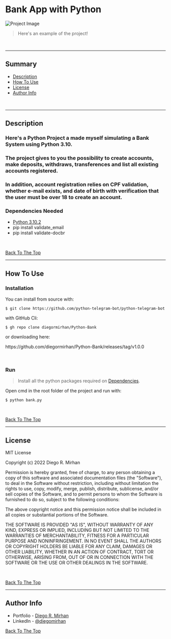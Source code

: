 # Bank App with Python

![Project Image](https://s7.gifyu.com/images/GIF_2022_03_12_09_23_08.gif)

> Here's an example of the project!
<br />

---

## Summary

- [Description](#description)
- [How To Use](#how-to-use)
- [License](#license)
- [Author Info](#author-info)
<br />

---

## Description
### Here's a Python Project a made myself simulating a Bank System using Python 3.10.
### The project gives to you the possibility to create accounts, make deposits, withdraws, transferences and list all existing accounts registered.
### In addition, account registration relies on CPF validation, whether e-mail exists, and date of birth with verification that the user must be over 18 to create an account.


### Dependencies Needed 

- [Python 3.10.2](https://www.python.org/downloads/)
- pip install validate_email
- pip install validate-docbr

<br />

[Back To The Top](#bank-app-with-python)

---

## How To Use

### Installation

You can install from source with:

```
$ git clone https://github.com/python-telegram-bot/python-telegram-bot
```
with GitHub Cli:
```
$ gh repo clone diegormirhan/Python-Bank
```
or downloading here: 
<p href="url">https://github.com/diegormirhan/Python-Bank/releases/tag/v1.0.0</p>

<br />

### Run

> Install all the python packages required on [Dependencies](#dependencies-needed).

Open cmd in the root folder of the project and run with:

```
$ python bank.py
```

<br />

[Back To The Top](#bank-app-with-python)

---

## License

MIT License

Copyright (c) 2022 Diego R. Mirhan

Permission is hereby granted, free of charge, to any person obtaining a copy
of this software and associated documentation files (the "Software"), to deal
in the Software without restriction, including without limitation the rights
to use, copy, modify, merge, publish, distribute, sublicense, and/or sell
copies of the Software, and to permit persons to whom the Software is
furnished to do so, subject to the following conditions:

The above copyright notice and this permission notice shall be included in all
copies or substantial portions of the Software.

THE SOFTWARE IS PROVIDED "AS IS", WITHOUT WARRANTY OF ANY KIND, EXPRESS OR
IMPLIED, INCLUDING BUT NOT LIMITED TO THE WARRANTIES OF MERCHANTABILITY,
FITNESS FOR A PARTICULAR PURPOSE AND NONINFRINGEMENT. IN NO EVENT SHALL THE
AUTHORS OR COPYRIGHT HOLDERS BE LIABLE FOR ANY CLAIM, DAMAGES OR OTHER
LIABILITY, WHETHER IN AN ACTION OF CONTRACT, TORT OR OTHERWISE, ARISING FROM,
OUT OF OR IN CONNECTION WITH THE SOFTWARE OR THE USE OR OTHER DEALINGS IN THE
SOFTWARE.

<br />

[Back To The Top](#bank-app-with-python)

---

## Author Info

- Portfolio - [Diego R. Mirhan](https://shor.by/diegomirhan)
- LinkedIn - [@diegomirhan](https://www.linkedin.com/in/diegomirhan/)

[Back To The Top](#bank-app-with-python)

